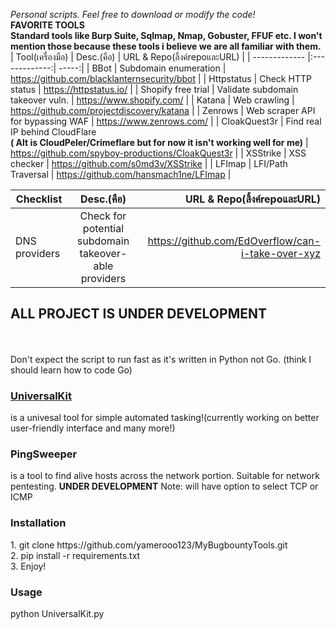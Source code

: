<i>Personal scripts. Feel free to download or modify the code!</i><br />
<b>FAVORITE TOOLS</b><br />
<b>Standard tools like Burp Suite, Sqlmap, Nmap, Gobuster, FFUF etc. I won't mention those because these tools i believe we are all familiar with them.</b><br />
| Tool(เครื่องมือ)        | Desc.(คือ)          | URL & Repo(ลิ้งค์repoและURL)  |
| ------------- |:-------------:| -----:|
| BBot      | Subdomain enumeration | https://github.com/blacklanternsecurity/bbot |
| Httpstatus      | Check HTTP status      |   https://httpstatus.io/ | 
| Shopify free trial | Validate subdomain takeover vuln.      |  https://www.shopify.com/ |
| Katana | Web crawling      | https://github.com/projectdiscovery/katana |
| Zenrows | Web scraper API for bypassing WAF      |  https://www.zenrows.com/ |
| CloakQuest3r | Find real IP behind CloudFlare <br /><b>( Alt is CloudPeler/Crimeflare but for now it isn't working well for me)</b>     |  https://github.com/spyboy-productions/CloakQuest3r |
| XSStrike | XSS checker      |  https://github.com/s0md3v/XSStrike |
| LFImap | LFI/Path Traversal      |  https://github.com/hansmach1ne/LFImap |<br />

| Checklist        | Desc.(คือ)          | URL & Repo(ลิ้งค์repoและURL)  |
| ------------- |:-------------:| -----:|
| DNS providers      | Check for potential subdomain takeover-able providers      | https://github.com/EdOverflow/can-i-take-over-xyz   | 














<h2><b>ALL PROJECT IS UNDER DEVELOPMENT</b></h2><br />
<br />
Don't expect the script to run fast as it's written in Python not Go. (think I should learn how to code Go)
<br />
<u><h3>UniversalKit</h3></u>
is a univesal tool for simple automated tasking!(currently working on better user-friendly interface and many more!)<br />
<p><h3>PingSweeper</h3></p> is a tool to find alive hosts across the network portion. Suitable for network pentesting. <b>UNDER DEVELOPMENT</b> Note: will have option to select TCP or ICMP

<h3>Installation</h3>
1. git clone https://github.com/yamerooo123/MyBugbountyTools.git<br />
2. pip install -r requirements.txt<br />
3. Enjoy!<br />

<h3>Usage</h3>
python UniversalKit.py <br />


